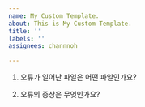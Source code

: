 ```yaml
---
name: My Custom Template.
about: This is My Custom Template.
title: ''
labels: ''
assignees: channnoh

---
```


1. 오류가 일어난 파일은 어떤 파일인가요?

2. 오류의 증상은 무엇인가요?
